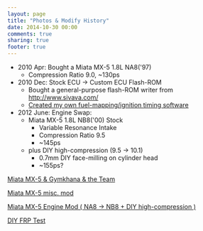 ```yaml
---
layout: page
title: "Photos & Modify History"
date: 2014-10-30 00:00
comments: true
sharing: true
footer: true
---
```


-   2010 Apr: Bought a Miata MX-5 1.8L NA8('97)
    -   Compression Ratio 9.0, ~130ps
-   2010 Dec: Stock ECU -> Custom ECU Flash-ROM
    -   Bought a general-purpose flash-ROM writer from <http://www.sivava.com/>
    -   [Created my own fuel-mapping/ignition timing software](./editor/editor.html)
-   2012 June: Engine Swap:
    -   Miata MX-5 1.8L NB8('00) Stock
        -   Variable Resonance Intake
        -   Compression Ratio 9.5
        -   ~145ps
    -   plus DIY high-compression (9.5 -> 10.1)
        -   0.7mm DIY face-milling on cylinder head
        -   ~155ps?

[Miata MX-5 & Gymkhana & the Team](./gallery/gymkhana.html)

[Miata MX-5 misc. mod](./gallery/miscmod.html)

[Miata MX-5 Engine Mod ( NA8 -> NB8 + DIY high-compression )](./gallery/enginemod.html)

[DIY FRP Test](./gallery/frp.html)

